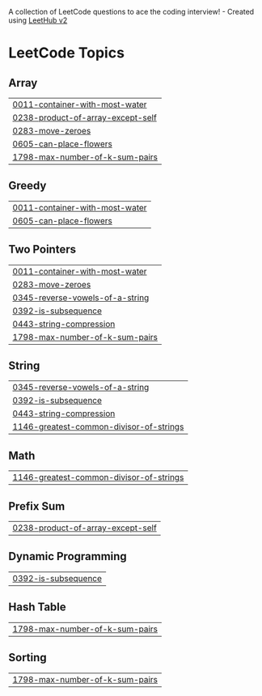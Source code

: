 A collection of LeetCode questions to ace the coding interview! - Created using [LeetHub v2](https://github.com/arunbhardwaj/LeetHub-2.0)
<!---LeetCode Topics Start-->
# LeetCode Topics
## Array
|  |
| ------- |
| [0011-container-with-most-water](https://github.com/ankitrosh/leetcode_75/tree/master/0011-container-with-most-water) |
| [0238-product-of-array-except-self](https://github.com/ankitrosh/leetcode_75/tree/master/0238-product-of-array-except-self) |
| [0283-move-zeroes](https://github.com/ankitrosh/leetcode_75/tree/master/0283-move-zeroes) |
| [0605-can-place-flowers](https://github.com/ankitrosh/leetcode_75/tree/master/0605-can-place-flowers) |
| [1798-max-number-of-k-sum-pairs](https://github.com/ankitrosh/leetcode_75/tree/master/1798-max-number-of-k-sum-pairs) |
## Greedy
|  |
| ------- |
| [0011-container-with-most-water](https://github.com/ankitrosh/leetcode_75/tree/master/0011-container-with-most-water) |
| [0605-can-place-flowers](https://github.com/ankitrosh/leetcode_75/tree/master/0605-can-place-flowers) |
## Two Pointers
|  |
| ------- |
| [0011-container-with-most-water](https://github.com/ankitrosh/leetcode_75/tree/master/0011-container-with-most-water) |
| [0283-move-zeroes](https://github.com/ankitrosh/leetcode_75/tree/master/0283-move-zeroes) |
| [0345-reverse-vowels-of-a-string](https://github.com/ankitrosh/leetcode_75/tree/master/0345-reverse-vowels-of-a-string) |
| [0392-is-subsequence](https://github.com/ankitrosh/leetcode_75/tree/master/0392-is-subsequence) |
| [0443-string-compression](https://github.com/ankitrosh/leetcode_75/tree/master/0443-string-compression) |
| [1798-max-number-of-k-sum-pairs](https://github.com/ankitrosh/leetcode_75/tree/master/1798-max-number-of-k-sum-pairs) |
## String
|  |
| ------- |
| [0345-reverse-vowels-of-a-string](https://github.com/ankitrosh/leetcode_75/tree/master/0345-reverse-vowels-of-a-string) |
| [0392-is-subsequence](https://github.com/ankitrosh/leetcode_75/tree/master/0392-is-subsequence) |
| [0443-string-compression](https://github.com/ankitrosh/leetcode_75/tree/master/0443-string-compression) |
| [1146-greatest-common-divisor-of-strings](https://github.com/ankitrosh/leetcode_75/tree/master/1146-greatest-common-divisor-of-strings) |
## Math
|  |
| ------- |
| [1146-greatest-common-divisor-of-strings](https://github.com/ankitrosh/leetcode_75/tree/master/1146-greatest-common-divisor-of-strings) |
## Prefix Sum
|  |
| ------- |
| [0238-product-of-array-except-self](https://github.com/ankitrosh/leetcode_75/tree/master/0238-product-of-array-except-self) |
## Dynamic Programming
|  |
| ------- |
| [0392-is-subsequence](https://github.com/ankitrosh/leetcode_75/tree/master/0392-is-subsequence) |
## Hash Table
|  |
| ------- |
| [1798-max-number-of-k-sum-pairs](https://github.com/ankitrosh/leetcode_75/tree/master/1798-max-number-of-k-sum-pairs) |
## Sorting
|  |
| ------- |
| [1798-max-number-of-k-sum-pairs](https://github.com/ankitrosh/leetcode_75/tree/master/1798-max-number-of-k-sum-pairs) |
<!---LeetCode Topics End-->